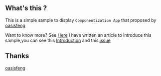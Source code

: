 ## What's this ?
This is a simple sample to display `Componentization App` that proposed by [oasisfeng](https://github.com/oasisfeng)

Want to know more? See [Here](https://github.com/MDCC2016/Android-Session-Slides/blob/master/02-From.Containerization.To.Modularity.pdf) I have written an article to introduce this sample,you can see this [Introduction](https://github.com/liangzhitao/ComponentizationApp/blob/master/Introduction.md) and this [issue](https://github.com/liangzhitao/ComponentizationApp/issues/1)

## Thanks
[oasisfeng](https://github.com/oasisfeng)
